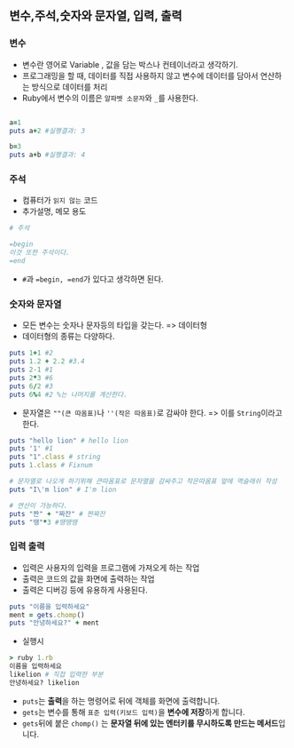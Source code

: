 ## 변수,주석,숫자와 문자열, 입력, 출력

### 변수

- 변수란 영어로 Variable , 값을 담는 박스나 컨테이너라고 생각하기.
- 프로그래밍을 할 때, 데이터를 직접 사용하지 않고 변수에 데이터를 담아서 연산하는 방식으로 데이터를 처리
- Ruby에서 변수의 이름은 `알파벳 소문자`와 `_`를 사용한다.

```Ruby

a=1
puts a+2 #실행결과: 3

b=3
puts a+b #실행결과: 4
```

### 주석

- 컴퓨터가 `읽지 않는` 코드
- 추가설명, 메모 용도

```Ruby
# 주석

=begin
이것 또한 주석이다.
=end
```

- `#`과 `=begin, =end`가 있다고 생각하면 된다.

### 숫자와 문자열

- 모든 변수는 숫자나 문자등의 타입을 갖는다. => 데이터형
- 데이터형의 종류는 다양하다.

```Ruby
puts 1+1 #2
puts 1.2 + 2.2 #3.4
puts 2-1 #1
puts 2*3 #6
puts 6/2 #3
puts 6%4 #2 %는 나머지를 계산한다.
```

- 문자열은 `""(큰 따옴표)`나 `''(작은 따옴표)`로 감싸야 한다. => 이를 `String`이라고한다.

```Ruby
puts "hello lion" # hello lion
puts '1' #1
puts "1".class # string
puts 1.class # Fixnum

# 문자열로 나오게 하기위해 큰따옴표로 문자열을 감싸주고 작은따옴표 앞에 역슬래쉬 작성
puts "I\'m lion" # I'm lion

# 연산이 가능하다.
puts "짠" + "짜잔" # 짠짜잔
puts "땡"*3 #땡땡땡
```

### 입력 출력

- 입력은 사용자의 입력을 프로그램에 가져오게 하는 작업
- 출력은 코드의 값을 화면에 출력하는 작업
- 출력은 디버깅 등에 유용하게 사용된다.

```Ruby
puts "이름을 입력하세요"
ment = gets.chomp()
puts "안녕하세요?" + ment
```

- 실행시

```Ruby
> ruby 1.rb
이름을 입력하세요
likelion # 직접 입력한 부분
안녕하세요? likelion
```

- `puts`는 **출력**을 하는 명령어로 뒤에 객체를 화면에 출력합니다.
- `gets`는 변수를 통해 `표준 입력(키보드 입력)`을 **변수에 저장**하게 합니다.
- `gets`뒤에 붙은 `chomp()` 는 **문자열 뒤에 있는 엔터키를 무시하도록 만드는 메서드**입니다.
